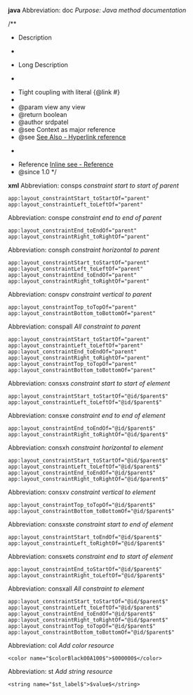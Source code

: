 **java**
Abbreviation: doc
_Purpose: Java method documentation_

/**
* Description
* <p>
* Long Description
* </p>
* Tight coupling with literal {@link #}
*
* @param view any view
* @return boolean
* @author srdpatel
* @see Context as major reference
* @see <a href="http://google.com">See Also - Hyperlink reference</a>
* <p>
* Reference <a href="http://google.com">Inline see - Reference</a>
* @since 1.0
*/

**xml**
Abbreviation: consps
_constraint start to start of parent_

```
app:layout_constraintStart_toStartOf="parent"
app:layout_constraintLeft_toLeftOf="parent"
```

Abbreviation: conspe
_constraint end to end of parent_

```
app:layout_constraintEnd_toEndOf="parent"
app:layout_constraintRight_toRightOf="parent"
```

Abbreviation: consph
_constraint horizontal to parent_

```
app:layout_constraintStart_toStartOf="parent"
app:layout_constraintLeft_toLeftOf="parent"
app:layout_constraintEnd_toEndOf="parent"
app:layout_constraintRight_toRightOf="parent"
```

Abbreviation: conspv
_constraint vertical to parent_

```
app:layout_constraintTop_toTopOf="parent"
app:layout_constraintBottom_toBottomOf="parent"
```

Abbreviation: conspall
_All constraint to parent_

```
app:layout_constraintStart_toStartOf="parent"
app:layout_constraintLeft_toLeftOf="parent"
app:layout_constraintEnd_toEndOf="parent"
app:layout_constraintRight_toRightOf="parent"
app:layout_constraintTop_toTopOf="parent"
app:layout_constraintBottom_toBottomOf="parent"
```


Abbreviation: consxs
_constraint start to start of element_

```
app:layout_constraintStart_toStartOf="@id/$parent$"
app:layout_constraintLeft_toLeftOf="@id/$parent$"
```

Abbreviation: consxe
_constraint end to end of element_

```
app:layout_constraintEnd_toEndOf="@id/$parent$"
app:layout_constraintRight_toRightOf="@id/$parent$"
```

Abbreviation: consxh
_constraint horizontal to element_

```
app:layout_constraintStart_toStartOf="@id/$parent$"
app:layout_constraintLeft_toLeftOf="@id/$parent$"
app:layout_constraintEnd_toEndOf="@id/$parent$"
app:layout_constraintRight_toRightOf="@id/$parent$"
```

Abbreviation: consxv
_constraint vertical to element_

```
app:layout_constraintTop_toTopOf="@id/$parent$"
app:layout_constraintBottom_toBottomOf="@id/$parent$"
```

Abbreviation: consxste
_constraint start to end of element_

```
app:layout_constraintStart_toEndOf="@id/$parent$"
app:layout_constraintLeft_toRightOf="@id/$parent$"
```

Abbreviation: consxets
_constraint end to start of element_

```
app:layout_constraintEnd_toStartOf="@id/$parent$"
app:layout_constraintRight_toLeftOf="@id/$parent$"
```

Abbreviation: consxall
_All constraint to element_

```
app:layout_constraintStart_toStartOf="@id/$parent$"
app:layout_constraintLeft_toLeftOf="@id/$parent$"
app:layout_constraintEnd_toEndOf="@id/$parent$"
app:layout_constraintRight_toRightOf="@id/$parent$"
app:layout_constraintTop_toTopOf="@id/$parent$"
app:layout_constraintBottom_toBottomOf="@id/$parent$"
```

Abbreviation: col
_Add color resource_

```
<color name="$colorBlack00A100$">$000000$</color>
```

Abbreviation: st
_Add string resource_

```
<string name="$st_label$">$value$</string>
```
